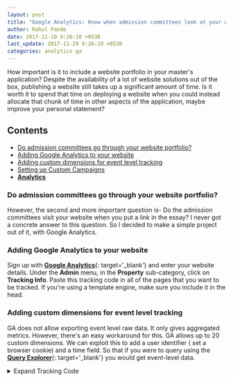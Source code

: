 ```yaml
---
layout: post
title: "Google Analytics: Know when admission committees look at your website portfolio"
author: Rahul Pande
date: 2017-11-10 9:26:10 +0530
last_update: 2017-11-29 9:26:10 +0530
categories: analytics ga
---
```


How important is it to include a website portfolio in your master's application? Despite the availability of a lot of website solutions out of the box, publishing a website still takes up a significant amount of time. Is it worth it to spend that time on deploying a website when you could instead allocate that chunk of time in other aspects of the application, maybe improve your personal statement?

## Contents

- [Do admission committees go through your website portfolio?](#do-admission-committees-go-through-your-website-portfolio)
- [Adding Google Analytics to your website](#adding-google-analytics-to-your-website)
- [Adding custom dimensions for event level tracking](#adding-custom-dimensions-for-event-level-tracking)
- [Setting up Custom Campaigns](#setting-up-custom-campaigns)
- [**Analytics**](#analytics)

### Do admission committees go through your website portfolio?

However, the second and more important question is- Do the admission committees visit your website when you put a link in the essay? I never got a concrete answer to this question. So I decided to make a simple project out of it, with Google Analytics.

### Adding Google Analytics to your website

Sign up with [**Google Analytics**](https://analytics.google.com){: target='_blank'} and enter your website details. Under the **Admin** menu, in the **Property** sub-category, click on **Tracking Info**. Paste this tracking code in all of the pages that you want to be tracked. If you're using a template engine, make sure you include it in the head.

### Adding custom dimensions for event level tracking

GA does not allow exporting event level raw data. It only gives aggregated metrics. However, there's an easy workaround for this. GA allows up to 20 custom dimensions. We can exploit this to add a user identifier ( set a browser cookie) and a time field. So that if you were to query using the [**Query Explorer**](https://ga-dev-tools.appspot.com/query-explorer/){: target='_blank'} you would get event-level data.

<details markdown="1">
<summary>Expand Tracking Code</summary>
~~~
<!--Google Analytics -->

<!-- Helper functions for cookies -->
<script>
  function createCookie(name,value,days) {
    if (days) {
      var date = new Date();
      date.setTime(date.getTime()+(days*24*60*60*1000));
      var expires = "; expires="+date.toGMTString();
    }
    else var expires = "";
    document.cookie = name+"="+value+expires+"; path=/";
  }

  function readCookie(name) {
    var nameEQ = name + "=";
    var ca = document.cookie.split(';');
    for(var i=0;i < ca.length;i++) {
      var c = ca[i];
      while (c.charAt(0)==' ') c = c.substring(1,c.length);
      if (c.indexOf(nameEQ) == 0) return c.substring(nameEQ.length,c.length);
    }
    return null;
  }

  function eraseCookie(name) {
    createCookie(name,"",-1);
  }

  function uuidv4(){
    return ([1e7]+-1e3+-4e3+-8e3+-1e11).replace(/[018]/g, c =>
      (c ^ crypto.getRandomValues(new Uint8Array(1))[0] & 15 >> c / 4).toString(16)
      )
  }
</script>


<!-- analytics.js -->
<script>
  (function(i,s,o,g,r,a,m){i['GoogleAnalyticsObject']=r;i[r]=i[r]||function(){
  (i[r].q=i[r].q||[]).push(arguments)},i[r].l=1*new Date();a=s.createElement(o),
  m=s.getElementsByTagName(o)[0];a.async=1;a.src=g;m.parentNode.insertBefore(a,m)
  })(window,document,'script','https://www.google-analytics.com/analytics.js','ga');

  var cookieName = 'browser_uuid'

  if(readCookie(cookieName) == null){
    createCookie(cookieName, uuidv4(), 365)
  }

  ga('create', '{GA_tracking_code}', 'auto');

  /* Assign a cookie to browser_id custom dimension */
  ga('set', 'dimension1', readCookie(cookieName));

  /* Assign millisec to utc_millisec custom dimension */
  ga('set', 'dimension2', new Date().getTime());

  ga('send', 'pageview');

</script>
~~~
{: .language-html}
</details>

<br>

![](/assets/img/custom_ga_dimension.png)

### Setting up Custom Campaigns

If your website already has significant traffic from the places that you're Universities are, you would need to set up custom campaigns to distinguish the application statement traffic from the other traffic. You can use the [**Campaign URL Builder**](https://ga-dev-tools.appspot.com/campaign-url-builder/){: target='_blank'} and setup up links for different Universities that you're applying to.

**Important Note:**
> Inserting a shortened URL is not a good idea since you don't have user's consent to be tracked.
> This is why I think you should refrain from using URL shortening services like bit.ly.
> Instead, enter plan website name like rahulpande.me and then link it to the custom tracking URL; that way the user could still copy paste the text if he wishes to be not tracked explicitly


![](/assets/img/custom_ga_campaign.png)

You should have something like below in your Query Explorer Result which you can export as CSV.

![](/assets/img/ga_raw_data.png)

### Analytics
You could do a whole bunch of analytics around this. Some points that I will be publishing at the end of this exercise are:
- Do Universities look beyond the main landing page?
- Comparing time spent on different posts and pages
- It would also be interesting to see the box plot of the number of website visits versus University application outcome (admit/reject) and then check how much of the variation in the number of visits can be explained by the University outcome.

If you have any thoughts on this, please let me know in the comments section!

> If you are a member of one of the admission committees, let me know if and how this post influenced the decision!
